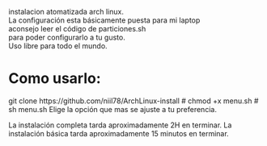 instalacion atomatizada arch linux.                      
La configuración esta básicamente puesta para mi laptop        
aconsejo leer el código de particiones.sh                  
para poder configurarlo a tu gusto.                              
Uso libre para todo el mundo.

<h1>Como usarlo:</h1>
git clone https://github.com/niil78/ArchLinux-install
  #  chmod +x menu.sh
  #  sh menu.sh
Elige la opción que mas se ajuste a tu preferencia.

La instalación completa tarda aproximadamente 2H en terminar.
La instalación básica tarda aproximadamente 15 minutos en terminar.
